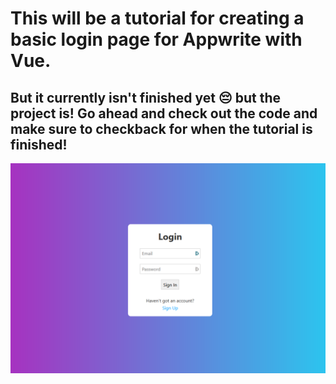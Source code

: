 # This will be a tutorial for creating a basic login page for Appwrite with Vue.
## But it currently isn't finished yet 😔 but the project is! Go ahead and check out the code and make sure to checkback for when the tutorial is finished!

<p align="center">
  <img src="https://github.com/PineappleIOnic/demos-for-vue-1/blob/master/example-auth/result-1.png">
</p>
